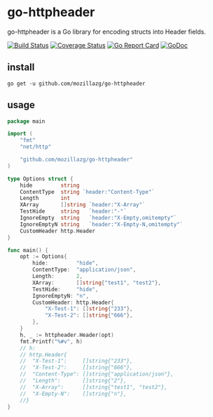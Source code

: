 # go-httpheader

go-httpheader is a Go library for encoding structs into Header fields.

[![Build Status](https://github.com/mozillazg/go-httpheader/workflows/CI/badge.svg?branch=master)](https://github.com/mozillazg/go-httpheader/actions)
[![Coverage Status](https://coveralls.io/repos/github/mozillazg/go-httpheader/badge.svg?branch=master)](https://coveralls.io/github/mozillazg/go-httpheader?branch=master)
[![Go Report Card](https://goreportcard.com/badge/github.com/mozillazg/go-httpheader)](https://goreportcard.com/report/github.com/mozillazg/go-httpheader)
[![GoDoc](https://godoc.org/github.com/mozillazg/go-httpheader?status.svg)](https://godoc.org/github.com/mozillazg/go-httpheader)

## install

`go get -u github.com/mozillazg/go-httpheader`


## usage

```go
package main

import (
	"fmt"
	"net/http"

	"github.com/mozillazg/go-httpheader"
)

type Options struct {
	hide         string
	ContentType  string `header:"Content-Type"`
	Length       int
	XArray       []string `header:"X-Array"`
	TestHide     string   `header:"-"`
	IgnoreEmpty  string   `header:"X-Empty,omitempty"`
	IgnoreEmptyN string   `header:"X-Empty-N,omitempty"`
	CustomHeader http.Header
}

func main() {
	opt := Options{
		hide:         "hide",
		ContentType:  "application/json",
		Length:       2,
		XArray:       []string{"test1", "test2"},
		TestHide:     "hide",
		IgnoreEmptyN: "n",
		CustomHeader: http.Header{
			"X-Test-1": []string{"233"},
			"X-Test-2": []string{"666"},
		},
	}
	h, _ := httpheader.Header(opt)
	fmt.Printf("%#v", h)
	// h:
	// http.Header{
	//	"X-Test-1":     []string{"233"},
	//	"X-Test-2":     []string{"666"},
	//	"Content-Type": []string{"application/json"},
	//	"Length":       []string{"2"},
	//	"X-Array":      []string{"test1", "test2"},
	//	"X-Empty-N":    []string{"n"},
	//}
}
```
